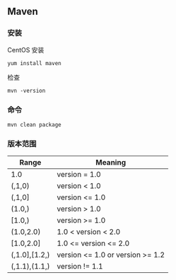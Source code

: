 Maven
- 

### 安装

CentOS 安装

    yum install maven

检查

    mvn -version

### 命令

    mvn clean package


### 版本范围

|Range|Meaning|
|---|---|
|1.0|version = 1.0|
|(,1,0)|version < 1.0|
|(,1,0]|version <= 1.0|
|(1.0,)|version > 1.0|
|[1.0,)|version >= 1.0|
|(1.0,2.0)|1.0 < version < 2.0|
|[1.0,2.0]|1.0 <= version <= 2.0|
|(,1.0],[1.2,)|	version <= 1.0 or version >= 1.2|
|(,1.1),(1.1,)|	version != 1.1|